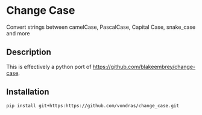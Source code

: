 # Change Case


Convert strings between camelCase, PascalCase, Capital Case, snake_case and more


## Description

This is effectively a python port of https://github.com/blakeembrey/change-case.

## Installation

```shell script
pip install git+https:https://github.com/vondras/change_case.git
```

